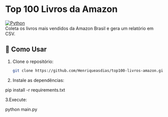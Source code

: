 # Top 100 Livros da Amazon  

[![Python](https://img.shields.io/badge/Python-3.11-blue)](https://www.python.org/)  
Coleta os livros mais vendidos da Amazon Brasil e gera um relatório em CSV.  

## 🚀 Como Usar  
1. Clone o repositório:  
   ```bash  
   git clone https://github.com/Henriqueasdias/top100-livros-amazon.git  
2. Instale as dependências:

pip install -r requirements.txt  

3.Execute:

python main.py  
